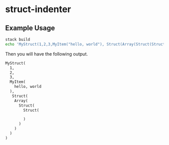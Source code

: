 # struct-indenter

## Example Usage

```bash
stack build
echo 'MyStruct(1,2,3,MyItem("hello, world"), Struct(Array(Struct(Struct()))))' | stack exec struct-indenter-exe
```

Then you will have the following output.

```txt
MyStruct(
  1,
  2,
  3,
  MyItem(
    hello, world
  ),
   Struct(
    Array(
      Struct(
        Struct(

        )
      )
    )
  )
)
```